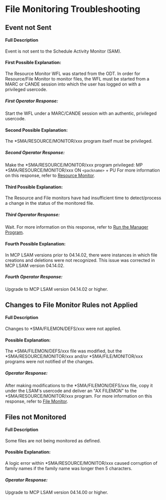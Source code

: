 # File Monitoring Troubleshooting

## Event not Sent

#### Full Description

Event is not sent to the Schedule Activity Monitor (SAM).
 
#### First Possible Explanation:
 
The Resource Monitor WFL was started from the ODT. In order for Resource/File Monitor to monitor files, the WFL must be started from a MARC or CANDE session into which the user has logged on with a privileged usercode.

##### First Operator Response:

Start the WFL under a MARC/CANDE session with an authentic, privileged usercode.

#### Second Possible Explanation:
 
The \*SMA/RESOURCE/MONITOR/xxx program itself must be privileged.

##### Second Operator Response:

Make the \*SMA/RESOURCE/MONITOR/xxx program privileged:
MP \*SMA/RESOURCE/MONITOR/xxx ON ```<packname>``` + PU
For more information on this response, refer to [Resource Monitor](/additional-features/lsam-features/resource-monitor).

#### Third Possible Explanation:
 
The Resource and File monitors have had insufficient time to detect/process a change in the status of the monitored file.

##### Third Operator Response:

Wait.
For more information on this response, refer to [Run the Manager Program](/configuration/configuration-settings#run-the-manager-program).

#### Fourth Possible Explanation:
 
In MCP LSAM versions prior to 04.14.02, there were instances in which file creations and deletions were not recognized. This issue was corrected in MCP LSAM version 04.14.02.

##### Fourth Operator Response:

Upgrade to MCP LSAM version 04.14.02 or higher.
 
## Changes to File Monitor Rules not Applied

#### Full Description

Changes to \*SMA/FILEMON/DEFS/xxx were not applied.
 
#### Possible Explanation:
 
The \*SMA/FILEMON/DEFS/xxx file was modified, but the *SMA/RESOURCE/MONITOR/xxx and/or *SMA/FILE/MONITOR/xxx programs were not notified of the changes.

##### Operator Response:

After making modifications to the \*SMA/FILEMON/DEFS/xxx file, copy it under the LSAM's usercode and deliver an "AX FILEMON" to the \*SMA/RESOURCE/MONITOR/xxx program. For more information on this response, refer to [File Monitor](/additional-features/lsam-features/file-monitor).
 
## Files not Monitored

#### Full Description

Some files are not being monitored as defined.
 
#### Possible Explanation:
 
A logic error within \*SMA/RESOURCE/MONITOR/xxx caused corruption of family names if the family name was longer then 5 characters.

##### Operator Response:

Upgrade to MCP LSAM version 04.14.00 or higher.